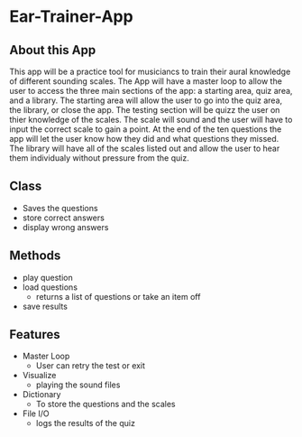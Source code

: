 # Ear-Trainer-App

## About this App

This app will be a practice tool for musiciancs to train their aural knowledge of different sounding scales. The App will have a master loop to allow the user to access the three main sections of the app: a starting area, quiz area, and a library. 
The starting area will allow the user to go into the quiz area, the library, or close the app.
The testing section will be quizz the user on thier knowledge of the scales. The scale will sound and the user will have to input the correct scale to gain a point. At the end of the ten questions the app will let the user know how they did and what questions they missed. 
The library will have all of the scales listed out and allow the user to hear them individualy without pressure from the quiz. 

## Class

- Saves the questions
- store correct answers
- display wrong answers 

## Methods

- play question
- load questions
  - returns a list of questions or take an item off
- save results 

## Features 

- Master Loop
  - User can retry the test or exit
- Visualize
  - playing the sound files 
- Dictionary 
  - To store the questions and the scales
- File I/O
  - logs the results of the quiz 
